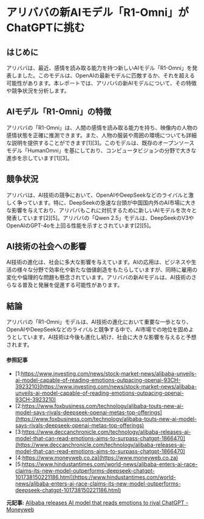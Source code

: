 # アリババの新AIモデル「R1-Omni」がChatGPTに挑む

## はじめに

アリババは、最近、感情を読み取る能力を持つ新しいAIモデル「R1-Omni」を発表しました。このモデルは、OpenAIの最新モデルに匹敵するか、それを超える可能性があります。本レポートでは、アリババの新AIモデルについて、その特徴や競争状況を分析します。

## AIモデル「R1-Omni」の特徴

アリババの「R1-Omni」は、人間の感情を読み取る能力を持ち、映像内の人物の感情状態を正確に推測できます。また、人物の服装や周囲の環境についても詳細な説明を提供することができます[1][3]。このモデルは、既存のオープンソースモデル「HumanOmni」を基にしており、コンピュータビジョンの分野で大きな進歩を示しています[1][3]。

## 競争状況

アリババは、AI技術の競争において、OpenAIやDeepSeekなどのライバルと激しく争っています。特に、DeepSeekの急速な台頭が中国国内外のAI市場に大きな影響を与えており、アリババもこれに対抗するために新しいAIモデルを次々と発表しています[2][5]。アリババの「Qwen 2.5」モデルは、DeepSeekのV3やOpenAIのGPT-4oを上回る性能を示すとされています[2][5]。

## AI技術の社会への影響

AI技術の進化は、社会に多大な影響を与えています。AIの応用は、ビジネスや生活の様々な分野で効率化や新たな価値創造をもたらしていますが、同時に雇用の変化や倫理的な問題も懸念されています。アリババの新AIモデルは、AI技術のさらなる普及と発展を促進する可能性があります。

## 結論

アリババの「R1-Omni」モデルは、AI技術の進化において重要な一歩となり、OpenAIやDeepSeekなどのライバルと競争する中で、AI市場での地位を固めようとしています。AI技術は今後も進化し続け、社会に大きな影響を与えると予想されます。

#### 参照記事
- [1:https://www.investing.com/news/stock-market-news/alibaba-unveils-ai-model-capable-of-reading-emotions-outpacing-openai-93CH-3923210](https://www.investing.com/news/stock-market-news/alibaba-unveils-ai-model-capable-of-reading-emotions-outpacing-openai-93CH-3923210)
- [2:https://www.foxbusiness.com/technology/alibaba-touts-new-ai-model-says-rivals-deepseek-openai-metas-top-offerings](https://www.foxbusiness.com/technology/alibaba-touts-new-ai-model-says-rivals-deepseek-openai-metas-top-offerings)
- [3:https://www.deccanchronicle.com/technology/alibaba-releases-ai-model-that-can-read-emotions-aims-to-surpass-chatgpt-1866470](https://www.deccanchronicle.com/technology/alibaba-releases-ai-model-that-can-read-emotions-aims-to-surpass-chatgpt-1866470)
- [4:https://www.moneyweb.co.za](https://www.moneyweb.co.za)
- [5:https://www.hindustantimes.com/world-news/alibaba-enters-ai-race-claims-its-new-model-outperforms-deepseek-chatgpt-101738150221186.html](https://www.hindustantimes.com/world-news/alibaba-enters-ai-race-claims-its-new-model-outperforms-deepseek-chatgpt-101738150221186.html)


**元記事:** [Alibaba releases AI model that reads emotions to rival ChatGPT - Moneyweb](https://www.moneyweb.co.za/news-fast-news/alibaba-releases-ai-model-that-reads-emotions-to-rival-chatgpt/)